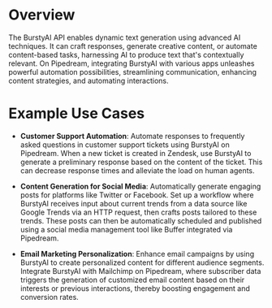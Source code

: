 # Overview

The BurstyAI API enables dynamic text generation using advanced AI techniques. It can craft responses, generate creative content, or automate content-based tasks, harnessing AI to produce text that's contextually relevant. On Pipedream, integrating BurstyAI with various apps unleashes powerful automation possibilities, streamlining communication, enhancing content strategies, and automating interactions.

# Example Use Cases

- **Customer Support Automation**: Automate responses to frequently asked questions in customer support tickets using BurstyAI on Pipedream. When a new ticket is created in Zendesk, use BurstyAI to generate a preliminary response based on the content of the ticket. This can decrease response times and alleviate the load on human agents.

- **Content Generation for Social Media**: Automatically generate engaging posts for platforms like Twitter or Facebook. Set up a workflow where BurstyAI receives input about current trends from a data source like Google Trends via an HTTP request, then crafts posts tailored to these trends. These posts can then be automatically scheduled and published using a social media management tool like Buffer integrated via Pipedream.

- **Email Marketing Personalization**: Enhance email campaigns by using BurstyAI to create personalized content for different audience segments. Integrate BurstyAI with Mailchimp on Pipedream, where subscriber data triggers the generation of customized email content based on their interests or previous interactions, thereby boosting engagement and conversion rates.
